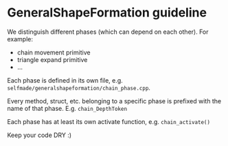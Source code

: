# GeneralShapeFormation guideline

We distinguish different phases (which can depend on each other). For example:

- chain movement primitive
- triangle expand primitive
- ...

Each phase is defined in its own file, e.g. `selfmade/generalshapeformation/chain_phase.cpp`. 

Every method, struct, etc. belonging to a specific phase is prefixed with the name of that phase. E.g. `chain_DepthToken`

Each phase has at least its own activate function, e.g. `chain_activate()`

Keep your code DRY :)
